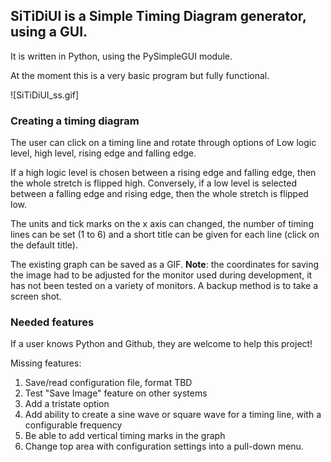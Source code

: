 ## SiTiDiUI is a Simple Timing Diagram generator, using a GUI.

It is written in Python, using the PySimpleGUI module.

At the moment this is a very basic program but fully functional.

![SiTiDiUI_ss.gif]

### Creating a timing diagram

The user can click on a timing line and rotate through options of
Low logic level, high level, rising edge and falling edge.

If a high logic level is chosen between a rising edge and falling
edge, then the whole stretch is flipped high. Conversely, if a low
level is selected between a falling edge and rising edge, then the
whole stretch is flipped low.

The units and tick marks on the x axis can changed, the number of
timing lines can be set (1 to 6) and a short title can be given for
each line (click on the default title).

The existing graph can be saved as a GIF. __Note__: the coordinates
for saving the image had to be adjusted for the monitor used during
development, it has not been tested on a variety of monitors. A
backup method is to take a screen shot.

### Needed features

If a user knows Python and Github, they are welcome to help this project!

Missing features:
1. Save/read configuration file, format TBD
1. Test "Save Image" feature on other systems
1. Add a tristate option
1. Add ability to create a sine wave or square wave for a timing line,
with a configurable frequency
1. Be able to add vertical timing marks in the graph
1. Change top area with configuration settings into a pull-down menu.
